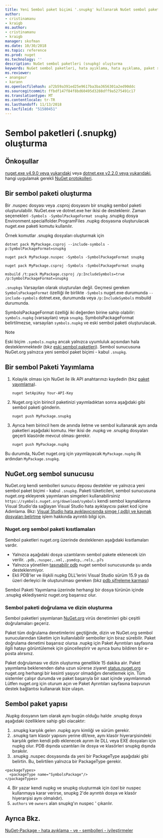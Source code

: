 ```yaml
---
title: Yeni Sembol paket biçimi '.snupkg' kullanarak NuGet sembol paketleri yayımlama | Microsoft Docs
author:
- cristinamanu
- kraigb
ms.author:
- cristinamanu
- kraigb
manager: skofman
ms.date: 10/30/2018
ms.topic: reference
ms.prod: nuget
ms.technology: ''
description: NuGet sembol paketleri (snupkg) oluşturma
keywords: NuGet sembol paketleri, hata ayıklama, hata ayıklama, paket sembolleri sembol paketi kuralları NuGet destekleyen NuGet paketi
ms.reviewer:
- anangaur
- karann
ms.openlocfilehash: a72b59a391ed25e9617ba3ba3656301a2ed90ddc
ms.sourcegitcommit: ffbdf147f84f8bd60495d3288dff9a5275491c17
ms.translationtype: MT
ms.contentlocale: tr-TR
ms.lasthandoff: 11/13/2018
ms.locfileid: "51580451"
---
```

# <a name="creating-symbol-packages-snupkg"></a>Sembol paketleri (.snupkg) oluşturma

## <a name="prerequisites"></a>Önkoşullar

[nuget.exe v4.9.0 veya yukarıdaki](https://www.nuget.org/downloads) veya [dotnet.exe v2.2.0 veya yukarıdaki](https://www.microsoft.com/net/download/dotnet-core/2.2), hangi uygulamak gerekli [NuGet protokolleri](../api/nuget-protocols.md).

## <a name="creating-a-symbol-package"></a>Bir sembol paketi oluşturma

Bir .nuspec dosyası veya .csproj dosyasını bir snupkg sembol paketi oluşturulabilir. NuGet.exe ve dotnet.exe her ikisi de desteklenir. Zaman seçenekleri ```-Symbols -SymbolPackageFormat snupkg``` .snupkg dosya Environment.specialfolder.ProgramFiles .nupkg dosyasına oluşturulacak nuget.exe paketi komutu kullanılır.

Örnek komutlar .snupkg dosyaları oluşturmak için
```
dotnet pack MyPackage.csproj --include-symbols -p:SymbolPackageFormat=snupkg

nuget pack MyPackage.nuspec -Symbols -SymbolPackageFormat snupkg

nuget pack MyPackage.csproj -Symbols -SymbolPackageFormat snupkg

msbuild /t:pack MyPackage.csproj /p:IncludeSymbols=true /p:SymbolPackageFormat=snupkg
```

`.snupkgs` Varsayılan olarak oluşturulan değil. Geçmesi gereken `SymbolsPackageFormat` özelliği ile birlikte `-Symbols` nuget.exe durumunda `--include-symbols` dotnet.exe, durumunda veya `/p:IncludeSymbols` msbuild durumunda.

SymbolsPackageFormat özelliği iki değerden birine sahip olabilir: `symbols.nupkg` (varsayılan) veya `snupkg`. SymbolsPackageFormat belirtilmezse, varsayılan `symbols.nupkg` ve eski sembol paketi oluşturulacak.

> [!Note]
> Eski biçim `.symbols.nupkg` ancak yalnızca uyumluluk açısından hala desteklenmektedir (bkz [eski sembol paketleri](Symbol-Packages.md)). Sembol sunucusuna NuGet.org yalnızca yeni sembol paket biçimi - kabul `.snupkg`.

## <a name="publishing-a-symbol-package"></a>Bir sembol Paketi Yayımlama

1. Kolaylık olması için NuGet ile ilk API anahtarınızı kaydedin (bkz [paket yayımlama](../create-packages/publish-a-package.md)).

    ```cli
    nuget SetApiKey Your-API-Key
    ```

1. Nuget.org için birincil paketinizi yayımladıktan sonra aşağıdaki gibi sembol paketi gönderin.

    ```cli
    nuget push MyPackage.snupkg
    ```

1. Ayrıca hem birincil hem de anında iletme ve sembol kullanarak aynı anda paketleri aşağıdaki komutu. Her ikisi de .nupkg ve .snupkg dosyaları geçerli klasörde mevcut olması gerekir.

    ```cli
    nuget push MyPackage.nupkg
    ```

Bu durumda, NuGet nuget.org için yayımlayacak `MyPackage.nupkg` ilk ardından `MyPackage.snupkg`.

## <a name="nugetorg-symbol-server"></a>NuGet.org sembol sunucusu

NuGet.org kendi sembolleri sunucu deposu destekler ve yalnızca yeni sembol paket biçimi - kabul `.snupkg`. Paketi tüketicileri, sembol sunucusuna nuget.org ekleyerek yayımlanan simgeleri kullanabilirsiniz `https://symbols.nuget.org/download/symbols` kendi sembol kaynaklarına Visual Studio'da sağlayan Visual Studio hata ayıklayıcısı paket kod içine Adımlama. Bkz: [Visual Studio hata ayıklayıcısında simge (.pdb) ve kaynak dosyaları belirtme](https://docs.microsoft.com/en-us/visualstudio/debugger/specify-symbol-dot-pdb-and-source-files-in-the-visual-studio-debugger?view=vs-2017) işlem hakkında ayrıntılı bilgi için.

### <a name="nugetorg-symbol-package-constraints"></a>Nuget.org sembol paketi kısıtlamaları

Sembol paketleri nuget.org üzerinde desteklenen aşağıdaki kısıtlamaları vardır.

- Yalnızca aşağıdaki dosya uzantılarını sembol pakete eklenecek izin verilir. ```.pdb,.nuspec,.xml,.psmdcp,.rels,.p7s```
- Yalnızca yönetilen [taşınabilir pdb](https://github.com/dotnet/corefx/blob/master/src/System.Reflection.Metadata/specs/PortablePdb-Metadata.md) nuget sembol sunucusunda şu anda desteklenmiyor.
- Ekli PDB'ler ve ilişkili nupkg DLL'lerini Visual Studio sürüm 15.9 ya da üzeri derleyici ile oluşturulması gereken (bkz [pdb şifreleme karması](https://github.com/dotnet/roslyn/issues/24429))

Sembol Paketi Yayımlama üzerinde herhangi bir dosya türünün içinde .snupkg eklediyseniz nuget.org başarısız olur.

### <a name="symbol-package-validation-and-indexing"></a>Sembol paketi doğrulama ve dizin oluşturma

Sembol paketleri yayımlanan [NuGet.org](https://www.nuget.org/) virüs denetimleri gibi çeşitli doğrulamaları geçeriz.

Paket tüm doğrulama denetimlerini geçtiğinde, dizin ve NuGet.org sembol sunucularından tüketim için kullanılabilir semboller için biraz sürebilir. Paket doğrulama denetimi başarısız olursa .nupkg için Paket Ayrıntıları sayfasına ilgili hatayı görüntülemek için güncelleştirir ve ayrıca bunu bildiren bir e-posta alırsınız.

Paket doğrulaması ve dizin oluşturma genellikle 15 dakika alır. Paket yayımlama beklenenden daha uzun sürerse ziyaret [status.nuget.org](https://status.nuget.org/) nuget.org herhangi bir kesinti yaşıyor olmadığını denetlemek için. Tüm sistemler çalışır durumda ve paket başarıyla bir saat içinde yayımlanmadı Lütfen nuget.org için oturum açın ve Paket Ayrıntıları sayfasına başvurun destek bağlantısı kullanarak bize ulaşın.

## <a name="symbol-package-structure"></a>Sembol paket yapısı

.Nupkg dosyanın tam olarak aynı bugün olduğu halde .snupkg dosya aşağıdaki özelliklere sahip gibi olacaktır:

1) .snupkg karşılık gelen .nupkg aynı kimliği ve sürüm gerekir.
2) .snupkg tam klasör yapısını yerine dll/exe, aynı klasör hiyerarşisindeki karşılık gelen kendi pdb eklenecek ayrım ile DLL veya EXE dosyaları için nupkg olur. PDB dışında uzantıları ile dosya ve klasörleri snupkg dışında bırakılır.
3) .snupkg .nuspec dosyasında da yeni bir PackageType aşağıdaki gibi belirtin. Bu, belirtilen yalnızca bir PackageType gerekir. 
``` 
<packageTypes>
  <packageType name="SymbolsPackage"/>
</packageTypes>
```
4) Bir yazar kendi nupkg ve snupkg oluşturmak için özel bir nuspec kullanmaya karar verirse, snupkg 2'de ayrıntılı dosya ve klasör hiyerarşisi aynı olmalıdır).
5) ```authors``` ve ```owners``` alan snupkg'ın nuspec ' çıkarılır.

## <a name="see-also"></a>Ayrıca Bkz.

[NuGet-Package - hata ayıklama - ve - sembolleri - iyileştirmeler](https://github.com/NuGet/Home/wiki/NuGet-Package-Debugging-&-Symbols-Improvements)
